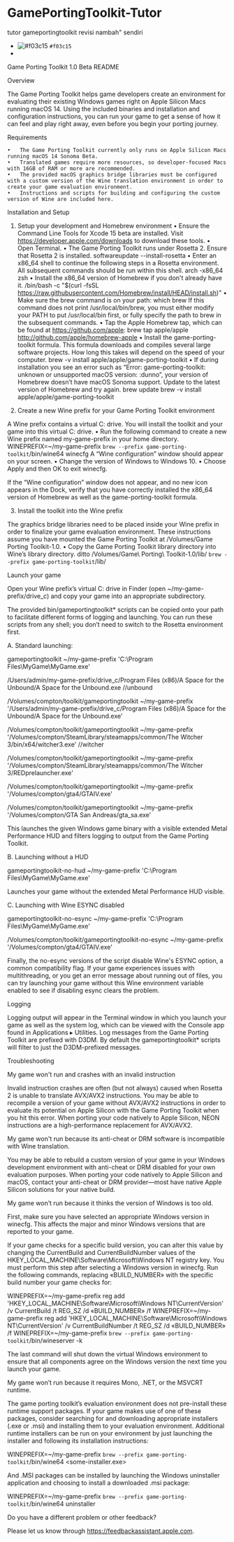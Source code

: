 # GamePortingToolkit-Tutor
tutor gameportingtoolkit revisi nambah" sendiri

- ![#f03c15](aisdjiasjdias) `#f03c15`
- 
Game Porting Toolkit 1.0 Beta README

Overview

The Game Porting Toolkit helps game developers create an environment for evaluating their existing Windows games right on Apple Silicon Macs running macOS 14. Using the included binaries and installation and configuration instructions, you can run your game to get a sense of how it can feel and play right away, even before you begin your porting journey.

Requirements

	•	The Game Porting Toolkit currently only runs on Apple Silicon Macs running macOS 14 Sonoma Beta.
	•	Translated games require more resources, so developer-focused Macs with 16GB of RAM or more are recommended.
	•	The provided macOS graphics bridge libraries must be configured with a custom version of the Wine translation environment in order to create your game evaluation environment.
	•	Instructions and scripts for building and configuring the custom version of Wine are included here.

Installation and Setup

1. Setup your development and Homebrew environment
	•	Ensure the Command Line Tools for Xcode 15 beta are installed. Visit https://developer.apple.com/downloads to download these tools.
	•	Open Terminal.
	•	The Game Porting Toolkit runs under Rosetta 2. Ensure that Rosetta 2 is installed.
softwareupdate --install-rosetta
	•	Enter an x86_64 shell to continue the following steps in a Rosetta environment. All subsequent commands should be run within this shell.
arch -x86_64 zsh
	•	Install the x86_64 version of Homebrew if you don't already have it.
/bin/bash -c "$(curl -fsSL https://raw.githubusercontent.com/Homebrew/install/HEAD/install.sh)"
	•	Make sure the brew command is on your path:
which brew
		If this command does not print /usr/local/bin/brew, you must either modify your PATH to put /usr/local/bin first, or fully specify the path to brew in the subsequent commands.
	•	Tap the Apple Homebrew tap, which can be found at https://github.com/apple:
brew tap apple/apple http://github.com/apple/homebrew-apple
	•	Install the game-porting-toolkit formula. This formula downloads and compiles several large software projects. How long this takes will depend on the speed of your computer.
brew -v install apple/apple/game-porting-toolkit
	•	If during installation you see an error such as “Error: game-porting-toolkit: unknown or unsupported macOS version: :dunno”, your version of Homebrew doesn’t have macOS Sonoma support. Update to the latest version of Homebrew and try again.
brew update brew -v install apple/apple/game-porting-toolkit

2. Create a new Wine prefix for your Game Porting Toolkit environment

A Wine prefix contains a virtual C: drive. You will install the toolkit and your game into this virtual C: drive.
	•	Run the following command to create a new Wine prefix named my-game-prefix in your home directory.
WINEPREFIX=~/my-game-prefix `brew --prefix game-porting-toolkit`/bin/wine64 winecfg
		A “Wine configuration” window should appear on your screen.
	•	Change the version of Windows to Windows 10.
	•	Choose Apply and then OK to exit winecfg.

If the “Wine configuration” window does not appear, and no new icon appears in the Dock, verify that you have correctly installed the x86_64 version of Homebrew as well as the game-porting-toolkit formula.

3. Install the toolkit into the Wine prefix

The graphics bridge libraries need to be placed inside your Wine prefix in order to finalize your game evaluation environment. These instructions assume you have mounted the Game Porting Toolkit at /Volumes/Game Porting Toolkit-1.0.
	•	Copy the Game Porting Toolkit library directory into Wine’s library directory.
ditto /Volumes/Game\ Porting\ Toolkit-1.0/lib/ `brew --prefix game-porting-toolkit`/lib/

Launch your game

Open your Wine prefix’s virtual C: drive in Finder (open ~/my-game-prefix/drive_c) and copy your game into an appropriate subdirectory.

The provided bin/gameportingtoolkit* scripts can be copied onto your path to facilitate different forms of logging and launching. You can run these scripts from any shell; you don’t need to switch to the Rosetta environment first.

A. Standard launching:

gameportingtoolkit ~/my-game-prefix 'C:\Program Files\MyGame\MyGame.exe'

/Users/admin/my-game-prefix/drive_c/Program Files (x86)/A Space for the Unbound/A Space for the Unbound.exe //unbound

/Volumes/compton/toolkit/gameportingtoolkit ~/my-game-prefix '/Users/admin/my-game-prefix/drive_c/Program Files (x86)/A Space for the Unbound/A Space for the Unbound.exe'


/Volumes/compton/toolkit/gameportingtoolkit ~/my-game-prefix '/Volumes/compton/SteamLibrary/steamapps/common/The Witcher 3/bin/x64/witcher3.exe' //witcher

/Volumes/compton/toolkit/gameportingtoolkit ~/my-game-prefix '/Volumes/compton/SteamLibrary/steamapps/common/The Witcher 3/REDprelauncher.exe' 


/Volumes/compton/toolkit/gameportingtoolkit ~/my-game-prefix '/Volumes/compton/gta4/GTAIV.exe'

/Volumes/compton/toolkit/gameportingtoolkit ~/my-game-prefix '/Volumes/compton/GTA San Andreas/gta_sa.exe' 




This launches the given Windows game binary with a visible extended Metal Performance HUD and filters logging to output from the Game Porting Toolkit.

B. Launching without a HUD

gameportingtoolkit-no-hud ~/my-game-prefix 'C:\Program Files\MyGame\MyGame.exe' 

Launches your game without the extended Metal Performance HUD visible.

C. Launching with Wine ESYNC disabled

gameportingtoolkit-no-esync ~/my-game-prefix 'C:\Program Files\MyGame\MyGame.exe' 

/Volumes/compton/toolkit/gameportingtoolkit-no-esync ~/my-game-prefix '/Volumes/compton/gta4/GTAIV.exe' 


Finally, the no-esync versions of the script disable Wine's ESYNC option, a common compatibility flag. If your game experiences issues with multithreading, or you get an error message about running out of files, you can try launching your game without this Wine environment variable enabled to see if disabling esync clears the problem.

Logging

Logging output will appear in the Terminal window in which you launch your game as well as the system log, which can be viewed with the Console app found in Applications ▸ Utilities. Log messages from the Game Porting Toolkit are prefixed with D3DM. By default the gameportingtoolkit* scripts will filter to just the D3DM-prefixed messages.

Troubleshooting

My game won't run and crashes with an invalid instruction

Invalid instruction crashes are often (but not always) caused when Rosetta 2 is unable to translate AVX/AVX2 instructions. You may be able to recompile a version of your game without AVX/AVX2 instructions in order to evaluate its potential on Apple Silicon with the Game Porting Toolkit when you hit this error. When porting your code natively to Apple Silicon, NEON instructions are a high-performance replacement for AVX/AVX2.


My game won't run because its anti-cheat or DRM software is incompatible with Wine translation.

You may be able to rebuild a custom version of your game in your Windows development environment with anti-cheat or DRM disabled for your own evaluation purposes. When porting your code natively to Apple Silicon and macOS, contact your anti-cheat or DRM provider—most have native Apple Silicon solutions for your native build.


My game won’t run because it thinks the version of Windows is too old.

First, make sure you have selected an appropriate Windows version in winecfg. This affects the major and minor Windows versions that are reported to your game.

If your game checks for a specific build version, you can alter this value by changing the CurrentBuild and CurrentBuildNumber values of the HKEY_LOCAL_MACHINE\Software\Microsoft\Windows NT registry key. You must perform this step after selecting a Windows version in winecfg. Run the following commands, replacing «BUILD_NUMBER» with the specific build number your game checks for:

WINEPREFIX=~/my-game-prefix reg add 'HKEY_LOCAL_MACHINE\Software\Microsoft\Windows NT\CurrentVersion' /v CurrentBuild /t REG_SZ /d «BUILD_NUMBER» /f
WINEPREFIX=~/my-game-prefix reg add 'HKEY_LOCAL_MACHINE\Software\Microsoft\Windows NT\CurrentVersion' /v CurrentBuildNumber /t REG_SZ /d «BUILD_NUMBER» /f
WINEPREFIX=~/my-game-prefix `brew --prefix game-porting-toolkit`/bin/wineserver -k

The last command will shut down the virtual Windows environment to ensure that all components agree on the Windows version the next time you launch your game.


My game won’t run because it requires Mono, .NET, or the MSVCRT runtime.

The game porting toolkit’s evaluation environment does not pre-install these runtime support packages. If your game makes use of one of these packages, consider searching for and downloading appropriate installers (.exe or .msi) and installing them to your evaluation environment. Additional runtime installers can be run on your environment by just launching the installer and following its installation instructions:

WINEPREFIX=~/my-game-prefix `brew --prefix game-porting-toolkit`/bin/wine64 <some-installer.exe>

And .MSI packages can be installed by launching the Windows uninstaller application and choosing to install a downloaded .msi package:

WINEPREFIX=~/my-game-prefix `brew --prefix game-porting-toolkit`/bin/wine64 uninstaller


Do you have a different problem or other feedback?

Please let us know through https://feedbackassistant.apple.com.
